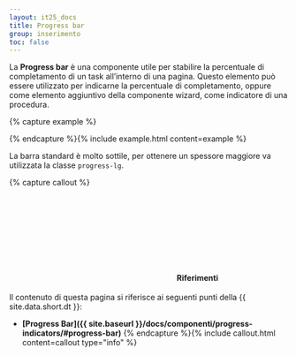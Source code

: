 ```yaml
---
layout: it25_docs
title: Progress bar
group: inserimento
toc: false
---
```


La **Progress bar** è una componente utile per stabilire la percentuale di completamento di un task all’interno di una pagina. Questo elemento può essere utilizzato per indicarne la percentuale di completamento, oppure come elemento aggiuntivo della componente wizard, come indicatore di una procedura.

{% capture example %}

<div class="progress progress-lg progress-color">
  <div class="progress-bar" role="progressbar" style="width: 25%" aria-valuenow="50" aria-valuemin="0" aria-valuemax="100"></div>
</div>
<div class="progress progress-color">
  <div class="progress-bar" role="progressbar" style="width: 33%" aria-valuenow="25" aria-valuemin="0" aria-valuemax="100"></div>
</div>
<div class="progress progress-color">
  <div class="progress-bar bg-dark" role="progressbar" style="width: 33%" aria-valuenow="33" aria-valuemin="0" aria-valuemax="100"></div>
</div>
{% endcapture %}{% include example.html content=example %}

La barra standard è molto sottile, per ottenere un spessore maggiore va utilizzata la classe `progress-lg`.

{% capture callout %}

#### <svg class="icon icon-info icon-lg"><use xlink:href="{{ site.baseurl }}/dist/svg/sprites.svg#it-info-circle"></use></svg> Riferimenti

Il contenuto di questa pagina si riferisce ai seguenti punti della {{ site.data.short.dt }}:

- **[Progress Bar]({{ site.baseurl }}/docs/componenti/progress-indicators/#progress-bar)**
  {% endcapture %}{% include callout.html content=callout type="info" %}
